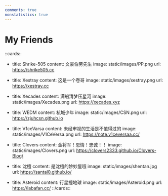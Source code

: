 ```yaml
---
comments: true
nonstatistics: true
---
```


# My Friends

::cards::

- title: Shrike-505
  content: 文豪伯劳先生
  image: static/images/PP.png
  url: https://shrike505.cc

  
- title: Xestray
  content: 这是一个卷哥
  image: static/images/xestray.png
  url: https://xestray.cc

- title: Xecades
  content: 满船清梦压星河
  image: static/images/Xecades.png
  url: https://xecades.xyz

- title: WEDM
  content: 杭城少年
  image: static/images/CSN.png
  url: https://zjuhcsn.github.io

- title: V1ceVarsa
  content: 未经审视的生活是不值得过的
  image: static/images/V1CeVersa.png
  url: https://note.v1ceversaa.cc/

- title: Clovers
  content: 金将军！恩情！忠诚！！
  image: static/images/Clovers.png
  url: https://clovers2333.github.io/Clovers-Blog/

- title: 沈檀
  content: 是沈檀的妙妙屋哦
  image: static/images/shentan.jpg
  url: https://santal0.github.io/

- title: Asteroid
  content: 行星撞地球
  image: static/images/Asteroid.png
  url: https://labafan.cc/
::/cards::  